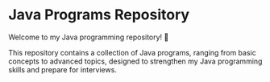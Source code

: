 


# Java Programs Repository


Welcome to my Java programming repository! 🚀

This repository contains a collection of Java programs, ranging from basic concepts to advanced topics, designed to strengthen my Java programming skills and prepare for interviews.

